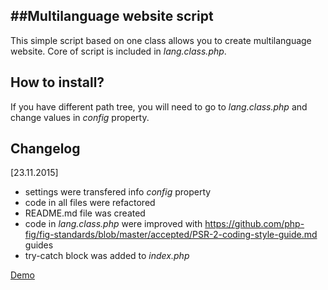 ##Multilanguage website script
-----------------
This simple script based on one class allows you to create multilanguage website. 
Core of script is included in *lang.class.php*.

How to install?
-----------------

If you have different path tree, you will need to go to *lang.class.php* and change values in *config* property.

Changelog
--------
[23.11.2015]
- settings were transfered info *config* property
- code in all files were refactored
- README.md file was created
- code in *lang.class.php* were improved with https://github.com/php-fig/fig-standards/blob/master/accepted/PSR-2-coding-style-guide.md guides 
- try-catch block was added to *index.php*

[Demo](http://skryptoteka.rynko.pl/tutorials/done/multi_language_website/index.php)

